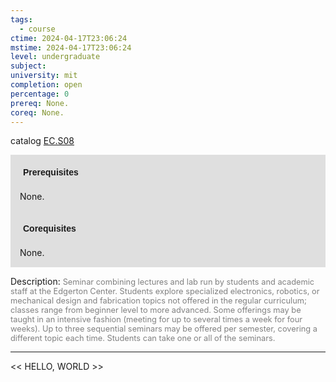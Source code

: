 ```yaml
---
tags:
  - course
ctime: 2024-04-17T23:06:24
mstime: 2024-04-17T23:06:24
level: undergraduate
subject: 
university: mit
completion: open
percentage: 0
prereq: None.
coreq: None.
---
```


catalog [EC.S08](http://student.mit.edu/catalog/mECa.html#EC.S08)

<span style="display: block; padding: 15px; background-color: rgb(100, 100, 100, 0.2);"><font id="m_prereq3894_0" style="display: block; font-family: Arial, sans-serif; font-weight: bold; padding: 5px">Prerequisites</font><br><span id="prereq3894_0">None.</span></span>
<span style="display: block; padding: 15px; background-color: rgb(100, 100, 100, 0.2);"><font id="m_coreq3894_0" style="display: block; font-family: Arial, sans-serif; font-weight: bold; padding: 5px">Corequisites</font><br><span id="coreq3894_0">None.</span></span>

<font style="">Description:</font>
<font style="color: grey; font-size: 0.8rem;">Seminar combining lectures and lab run by students and academic staff at the Edgerton Center. Students explore specialized electronics, robotics, or mechanical design and fabrication topics not offered in the regular curriculum; classes range from beginner level to more advanced. Some offerings may be taught in an intensive fashion (meeting for up to several times a week for four weeks). Up to three sequential seminars may be offered per semester, covering a different topic each time. Students can take one or all of the seminars.</font>



---

<< HELLO, WORLD >>
